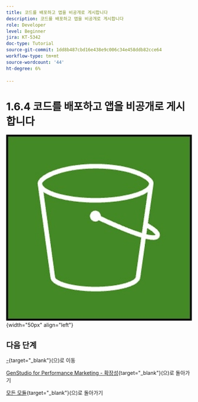 ```yaml
---
title: 코드를 배포하고 앱을 비공개로 게시합니다
description: 코드를 배포하고 앱을 비공개로 게시합니다
role: Developer
level: Beginner
jira: KT-5342
doc-type: Tutorial
source-git-commit: 1dd8b487cbd16e438e9c006c34e458ddb82cce64
workflow-type: tm+mt
source-wordcount: '44'
ht-degree: 6%

---
```


# 1.6.4 코드를 배포하고 앱을 비공개로 게시합니다



![ETL](./images/s3.jpeg){width="50px" align="left"}

## 다음 단계

[-](./ex2.md){target="_blank"}(으)로 이동

[GenStudio for Performance Marketing - 확장성](./genstudioext.md){target="_blank"}(으)로 돌아가기

[모든 모듈](./../../../overview.md){target="_blank"}(으)로 돌아가기
